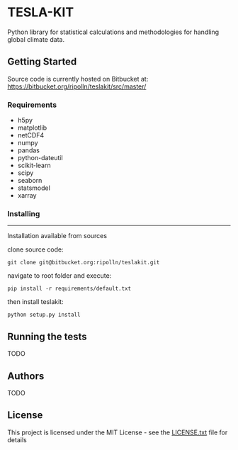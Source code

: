 # TESLA-KIT 

Python library for statistical calculations and methodologies for handling global climate data.

## Getting Started

Source code is currently hosted on Bitbucket at: https://bitbucket.org/ripolln/teslakit/src/master/

### Requirements

* h5py
* matplotlib
* netCDF4
* numpy
* pandas
* python-dateutil
* scikit-learn
* scipy
* seaborn
* statsmodel
* xarray

### Installing
- - -

Installation available from sources

clone source code:

```
git clone git@bitbucket.org:ripolln/teslakit.git
```

navigate to root folder and execute:

```
pip install -r requirements/default.txt
```

then install teslakit:

```
python setup.py install
```

## Running the tests 

TODO

## Authors

TODO

## License

This project is licensed under the MIT License - see the [LICENSE.txt](LICENSE.txt) file for details




